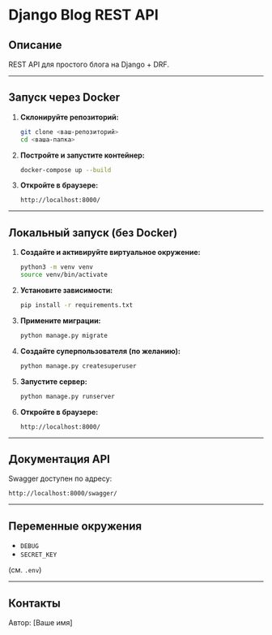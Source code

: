 # Django Blog REST API

## Описание

REST API для простого блога на Django + DRF.

---

## Запуск через Docker

1. **Склонируйте репозиторий:**
   ```bash
   git clone <ваш-репозиторий>
   cd <ваша-папка>
   ```

2. **Постройте и запустите контейнер:**
   ```bash
   docker-compose up --build
   ```

3. **Откройте в браузере:**
   ```
   http://localhost:8000/
   ```

---

## Локальный запуск (без Docker)

1. **Создайте и активируйте виртуальное окружение:**
   ```bash
   python3 -m venv venv
   source venv/bin/activate
   ```

2. **Установите зависимости:**
   ```bash
   pip install -r requirements.txt
   ```

3. **Примените миграции:**
   ```bash
   python manage.py migrate
   ```

4. **Создайте суперпользователя (по желанию):**
   ```bash
   python manage.py createsuperuser
   ```

5. **Запустите сервер:**
   ```bash
   python manage.py runserver
   ```

6. **Откройте в браузере:**
   ```
   http://localhost:8000/
   ```

---

## Документация API

Swagger доступен по адресу:
```
http://localhost:8000/swagger/
```

---

## Переменные окружения

- `DEBUG`
- `SECRET_KEY`

(см. `.env`)

---

## Контакты

Автор: [Ваше имя]
